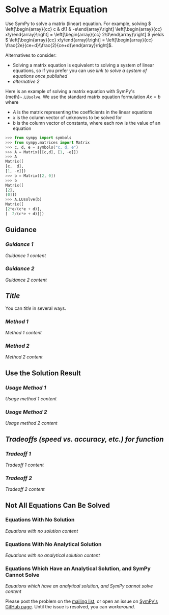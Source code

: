 # Solve a Matrix Equation

Use SymPy to solve a matrix (linear) equation. For example, solving $
\left[\begin{array}{cc} c & d\\1 & -e\end{array}\right] \left[\begin{array}{cc}
x\\y\end{array}\right] = \left[\begin{array}{cc} 2\\0\end{array}\right] $ yields
$ \left[\begin{array}{cc} x\\y\end{array}\right] = \left[\begin{array}{cc}
\frac{2e}{ce+d}\\\frac{2}{ce+d}\end{array}\right]$.

Alternatives to consider:
- Solving a matrix equation is equivalent to solving a system of linear
  equations, so if you prefer you can use *link to solve a system of equations
  once published*
- *alternative 2*

Here is an example of solving a matrix equation with SymPy's {meth}`~.LUsolve`.
We use the standard matrix equation formulation $Ax=b$ where
- $A$ is the matrix representing the coefficients in the linear equations
- $x$ is the column vector of unknowns to be solved for
- $b$ is the column vector of constants, where each row is the value of an
  equation

```py
>>> from sympy import symbols
>>> from sympy.matrices import Matrix
>>> c, d, e = symbols("c, d, e")
>>> A = Matrix([[c,d], [1, -e]])
>>> A
Matrix([
[c,  d],
[1, -e]])
>>> b = Matrix([2, 0])
>>> b
Matrix([
[2],
[0]])
>>> A.LUsolve(b)
Matrix([
[2*e/(c*e + d)],
[  2/(c*e + d)]])
```

## Guidance

### *Guidance 1*

*Guidance 1 content*

### *Guidance 2*

*Guidance 2 content*


## *Title*

You can *title* in several ways. 

### *Method 1*

*Method 1 content*

### *Method 2*

*Method 2 content*

## Use the Solution Result

### *Usage Method 1*

*Usage method 1 content*

### *Usage Method 2*

*Usage method 2 content*

## *Tradeoffs (speed vs. accuracy, etc.) for function*

### *Tradeoff 1*

*Tradeoff 1 content*

### *Tradeoff 2*

*Tradeoff 2 content*

## Not All Equations Can Be Solved

### Equations With No Solution

*Equations with no solution content*

### Equations With No Analytical Solution

*Equations with no analytical solution content*

### Equations Which Have an Analytical Solution, and SymPy Cannot Solve

*Equations which have an analytical solution, and SymPy cannot solve content*

Please post the problem on the [mailing
list](https://groups.google.com/g/sympy), or open an issue on [SymPy's GitHub
page](https://github.com/sympy/sympy/issues). Until the issue is resolved, you
can *workaround*.
